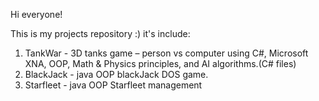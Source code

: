 Hi everyone!

This is my projects repository :)
it's include:
  1. TankWar - 3D tanks game – person vs computer using C#, Microsoft XNA, OOP, Math & Physics principles, and AI algorithms.(C# files)
  2. BlackJack - java OOP blackJack DOS game.
  3. Starfleet - java OOP Starfleet management 
